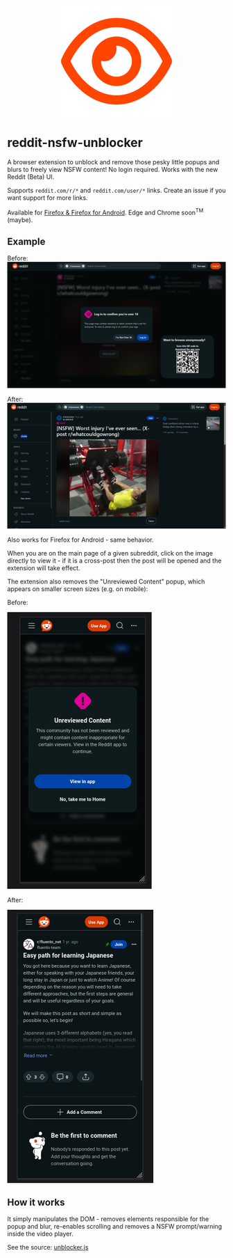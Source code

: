 <p align="center">
  <img src="assets/icon256.png" alt="icon"/>
</p>

# reddit-nsfw-unblocker

A browser extension to unblock and remove those pesky little popups and blurs to freely view NSFW content! No login required. Works with the new Reddit (Beta) UI.

Supports `reddit.com/r/*` and `reddit.com/user/*` links. Create an issue if you want support for more links.

Available for [Firefox & Firefox for Android](https://addons.mozilla.org/de/firefox/addon/reddit-nsfw-unblocker/). Edge and Chrome soon<sup>TM</sup> (maybe).

## Example

Before:
![before](assets/before.JPG)

After:
![after](assets/after.JPG)

Also works for Firefox for Android - same behavior.

When you are on the main page of a given subreddit, click on the image directly to view it - if it is a cross-post then the post will be opened and the extension will take effect.

The extension also removes the "Unreviewed Content" popup, which appears on smaller screen sizes (e.g. on mobile):

Before:

![before (unreviewed content)](assets/unreviewed_content_popup_before.png)

After:

![after (unreviewed content)](assets/unreviewed_content_popup_after.png)

## How it works

It simply manipulates the DOM - removes elements responsible for the popup and blur, re-enables scrolling and removes a NSFW prompt/warning inside the video player.

See the source: [unblocker.js](src/js/unblocker.js)
